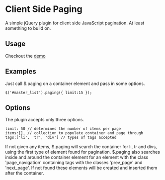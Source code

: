 Client Side Paging
======

A simple jQuery plugin for client side JavaScript pagination. At least something to build on.

## Usage

Checkout the [demo](http://dontspreadit.com/apps/paging/)

## Examples

Just call $.paging on a container element and pass in some options.

	$('#master_list').paging({ limit:15 });

## Options

The plugin accepts only three options.

    limit: 50 // determines the number of items per page
    items:[], // collection to populate container and page through
    tags:['li', 'tr', 'div'] // types of tags accepted

If not given any items, $.paging will search the container for li, tr and divs, using the first type of element found for pagination.
$.paging also searches inside and around the container element for an element with the class 'page_navigation' containing tags with the classes 'prev_page' and 'next_page'.
If not found these elements will be created and inserted them after the container.
